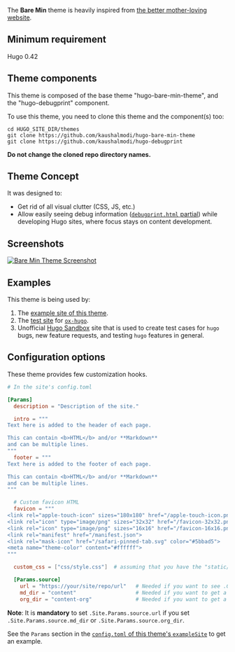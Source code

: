 The **Bare Min** theme is heavily inspired from [the better
mother-loving website](http://bettermotherfuckingwebsite.com/).

## Minimum requirement

Hugo 0.42

## Theme components
This theme is composed of the base theme "hugo-bare-min-theme", and
the "hugo-debugprint" component.

To use this theme, you need to clone this theme and the component(s) too:
```shell
cd HUGO_SITE_DIR/themes
git clone https://github.com/kaushalmodi/hugo-bare-min-theme
git clone https://github.com/kaushalmodi/hugo-debugprint
```

**Do not change the cloned repo directory names.**

## Theme Concept

It was designed to:

-   Get rid of all visual clutter (CSS, JS, etc.)
-   Allow easily seeing debug information ([`debugprint.html`
    partial](https://github.com/kaushalmodi/hugo-debugprint/blob/master/layouts/partials/debugprint.html))
    while developing Hugo sites, where focus stays on content
    development.

## Screenshots

[![Bare Min Theme
Screenshot](https://raw.githubusercontent.com/kaushalmodi/hugo-bare-min-theme/master/images/screenshot.png)](https://ox-hugo.scripter.co/test/posts/keyword-collection/)

## Examples

This theme is being used by:

1. The [example site of this theme](https://hugo-bare-min.netlify.com/).
2. The [test site](https://ox-hugo.scripter.co/test/) for
   [`ox-hugo`](https://ox-hugo.scripter.co/).
3. Unofficial [Hugo Sandbox](https://hugo-sandbox.netlify.com/) site
   that is used to create test cases for `hugo` bugs, new feature
   requests, and testing `hugo` features in general.

## Configuration options

These theme provides few customization hooks.

```toml
# In the site's config.toml

[Params]
  description = "Description of the site."

  intro = """
Text here is added to the header of each page.

This can contain <b>HTML</b> and/or **Markdown**
and can be multiple lines.
"""
  footer = """
Text here is added to the footer of each page.

This can contain <b>HTML</b> and/or **Markdown**
and can be multiple lines.
"""

  # Custom favicon HTML
  favicon = """
<link rel="apple-touch-icon" sizes="180x180" href="/apple-touch-icon.png">
<link rel="icon" type="image/png" sizes="32x32" href="/favicon-32x32.png">
<link rel="icon" type="image/png" sizes="16x16" href="/favicon-16x16.png">
<link rel="manifest" href="/manifest.json">
<link rel="mask-icon" href="/safari-pinned-tab.svg" color="#5bbad5">
<meta name="theme-color" content="#ffffff">
"""

  custom_css = ["css/style.css"]  # assuming that you have the "static/css/style.css" file

  [Params.source]
    url = "https://your/site/repo/url"   # Needed if you want to see .GitInfo for a page
    md_dir = "content"                   # Needed if you want to get a link to Markdown source for each page
    org_dir = "content-org"              # Needed if you want to get a link to the Org source (e.g. when using ox-hugo!)
```

**Note**: It is **mandatory** to set `.Site.Params.source.url` if you
set `.Site.Params.source.md_dir` or `.Site.Params.source.org_dir`.

See the `Params` section in the [`config.toml` of this theme's
`exampleSite`](https://github.com/kaushalmodi/hugo-bare-min-theme/blob/master/exampleSite/config.toml)
to get an example.
